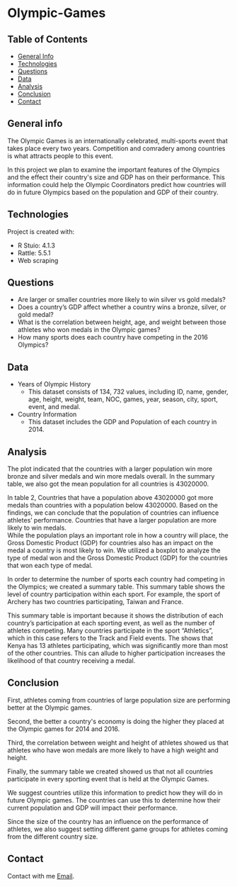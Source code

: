 # Olympic-Games

## Table of Contents
* [General Info](#general-information)
* [Technologies](#technologies)
* [Questions](#questions)
* [Data](#data)
* [Analysis](#analysis)
* [Conclusion](#conclusion)
* [Contact](#contact)

## General info
The Olympic Games is an internationally celebrated, multi-sports event that takes place every two years. Competition and comradery among countries is what attracts people to this event. 

In this project we plan to examine the important features of the Olympics and the effect their country's size and GDP has on their performance. This information could help the Olympic Coordinators predict how countries will do in future Olympics based on the population and GDP of their country.
	
## Technologies
Project is created with:
* R Stuio: 4.1.3
* Rattle: 5.5.1
* Web scraping 

## Questions
* Are larger or smaller countries more likely to win silver vs gold medals?
* Does a country’s GDP affect whether a country wins a bronze, silver, or gold medal?
* What is the correlation between height, age, and weight between those athletes who won medals in the Olympic games?
* How many sports does each country have competing in the 2016 Olympics?

## Data 
* Years of Olympic History 
	* This dataset consists of 134, 732 values, including ID, name, gender, age, height, weight, team, NOC, games, year, season, city, sport, event, and medal. 
* Country Information 
	* This dataset includes the GDP and Population of each country in 2014. 

## Analysis 
The plot indicated that the countries with a larger population win more bronze and silver medals and win more medals overall. In the summary table, we also got the mean population for all countries is 43020000. 

In table 2, Countries that have a population above 43020000 got more medals than countries with a population below 43020000. Based on the findings, we can conclude that the population of countries can influence athletes’ performance. Countries that have a larger population are more likely to win medals.	
While the population plays an important role in how a country will place, the Gross Domestic Product (GDP) for countries also has an impact on the medal a country is most likely to win. We utilized a boxplot to analyze the type of medal won and the Gross Domestic Product (GDP) for the countries that won each type of medal.

In order to determine the number of sports each country had competing in the Olympics; we created a summary table. This summary table shows the level of country participation within each sport. For example, the sport of Archery has two countries participating, Taiwan and France. 

This summary table is important because it shows the distribution of each country’s participation at each sporting event, as well as the number of athletes competing. Many countries participate in the sport “Athletics”, which in this case refers to the Track and Field events. The shows that Kenya has 13 athletes participating, which was significantly more than most of the other countries. This can allude to higher participation increases the likelihood of that country receiving a medal.

  
## Conclusion  
First, athletes coming from countries of large population size are performing better at the Olympic games.

Second, the better a country's economy is doing the higher they placed at the Olympic games for 2014 and 2016. 

Third, the correlation between weight and height of athletes showed us that athletes who have won medals are more likely to have a high weight and height. 

Finally, the summary table we created showed us that not all countries participate in every sporting event that is held at the Olympic Games. 

We suggest countries utilize this information to predict how they will do in future Olympic games. The countries can use this to determine how their current population and GDP will impact their performance. 

Since the size of the country has an influence on the performance of athletes, we also suggest setting different game groups for athletes coming from the different country size.

## Contact 
Contact with me [Email](http://zhiyuan-zhao@uiowa.edu).

